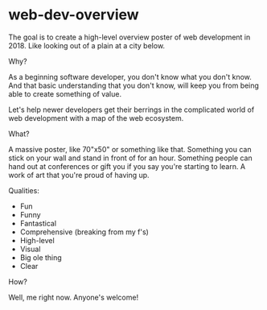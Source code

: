 # web-dev-overview
The goal is to create a high-level overview poster of web development in 2018. Like looking out of a plain at a city below.

Why?

As a beginning software developer, you don't know what you don't know. And that basic understanding that you don't know, will keep you from being able to create something of value.

Let's help newer developers get their berrings in the complicated world of web development with a map of the web ecosystem.

What?

A massive poster, like 70"x50" or something like that. Something you can stick on your wall and stand in front of for an hour. Something people can hand out at conferences or gift you if you say you're starting to learn. A work of art that you're proud of having up.

Qualities:
- Fun
- Funny
- Fantastical
- Comprehensive (breaking from my f's)
- High-level
- Visual
- Big ole thing
- Clear

How?

Well, me right now. Anyone's welcome!
